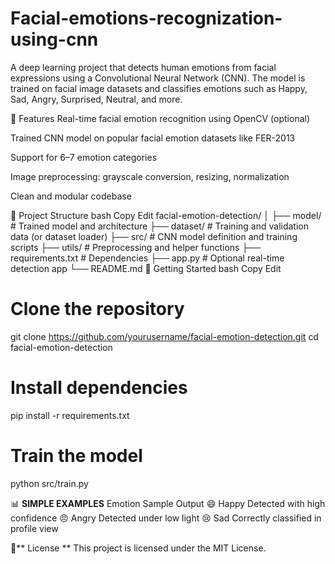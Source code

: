 # Facial-emotions-recognization-using-cnn
A deep learning project that detects human emotions from facial expressions using a Convolutional Neural Network (CNN). The model is trained on facial image datasets and classifies emotions such as Happy, Sad, Angry, Surprised, Neutral, and more.

📌 Features
Real-time facial emotion recognition using OpenCV (optional)

Trained CNN model on popular facial emotion datasets like FER-2013

Support for 6–7 emotion categories

Image preprocessing: grayscale conversion, resizing, normalization

Clean and modular codebase

📂 Project Structure
bash
Copy
Edit
facial-emotion-detection/
│
├── model/              # Trained model and architecture
├── dataset/            # Training and validation data (or dataset loader)
├── src/                # CNN model definition and training scripts
├── utils/              # Preprocessing and helper functions
├── requirements.txt    # Dependencies
├── app.py              # Optional real-time detection app
└── README.md
🚀 Getting Started
bash
Copy
Edit
# Clone the repository
git clone https://github.com/yourusername/facial-emotion-detection.git
cd facial-emotion-detection

# Install dependencies
pip install -r requirements.txt

# Train the model
python src/train.py



📊 **SIMPLE EXAMPLES**
Emotion	Sample Output
😄 Happy	Detected with high confidence
😠 Angry	Detected under low light
😢 Sad	Correctly classified in profile view

📄** License **
This project is licensed under the MIT License.
